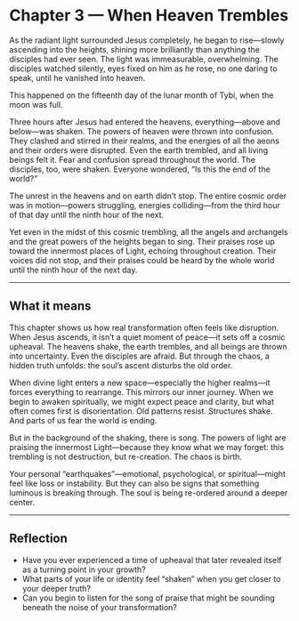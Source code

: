 # Chapter 3 — When Heaven Trembles

As the radiant light surrounded Jesus completely, he began to rise—slowly ascending into the heights, shining more brilliantly than anything the disciples had ever seen. The light was immeasurable, overwhelming. The disciples watched silently, eyes fixed on him as he rose, no one daring to speak, until he vanished into heaven.

This happened on the fifteenth day of the lunar month of Tybi, when the moon was full.

Three hours after Jesus had entered the heavens, everything—above and below—was shaken. The powers of heaven were thrown into confusion. They clashed and stirred in their realms, and the energies of all the aeons and their orders were disrupted. Even the earth trembled, and all living beings felt it. Fear and confusion spread throughout the world. The disciples, too, were shaken. Everyone wondered, “Is this the end of the world?”

The unrest in the heavens and on earth didn’t stop. The entire cosmic order was in motion—powers struggling, energies colliding—from the third hour of that day until the ninth hour of the next.

Yet even in the midst of this cosmic trembling, all the angels and archangels and the great powers of the heights began to sing. Their praises rose up toward the innermost places of Light, echoing throughout creation. Their voices did not stop, and their praises could be heard by the whole world until the ninth hour of the next day.

---

## What it means

This chapter shows us how real transformation often feels like disruption. When Jesus ascends, it isn’t a quiet moment of peace—it sets off a cosmic upheaval. The heavens shake, the earth trembles, and all beings are thrown into uncertainty. Even the disciples are afraid. But through the chaos, a hidden truth unfolds: the soul’s ascent disturbs the old order.

When divine light enters a new space—especially the higher realms—it forces everything to rearrange. This mirrors our inner journey. When we begin to awaken spiritually, we might expect peace and clarity, but what often comes first is disorientation. Old patterns resist. Structures shake. And parts of us fear the world is ending.

But in the background of the shaking, there is song. The powers of light are praising the innermost Light—because they know what we may forget: this trembling is not destruction, but re-creation. The chaos is birth.

Your personal “earthquakes”—emotional, psychological, or spiritual—might feel like loss or instability. But they can also be signs that something luminous is breaking through. The soul is being re-ordered around a deeper center.

---

## Reflection

* Have you ever experienced a time of upheaval that later revealed itself as a turning point in your growth?
* What parts of your life or identity feel “shaken” when you get closer to your deeper truth?
* Can you begin to listen for the song of praise that might be sounding beneath the noise of your transformation?
